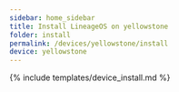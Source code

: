 ```yaml
---
sidebar: home_sidebar
title: Install LineageOS on yellowstone
folder: install
permalink: /devices/yellowstone/install
device: yellowstone
---
```

{% include templates/device_install.md %}
